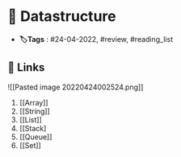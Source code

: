 # 📑 Datastructure

- **🏷️Tags** : #24-04-2022, #review, #reading_list

## 🔗 Links

![[Pasted image 20220424002524.png]]


1. [[Array]]
2. [[String]]
3. [[List]]
4. [[Stack]
5. [[Queue]]
6. [[Set]]
